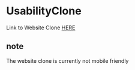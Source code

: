 # UsabilityClone
Link to Website Clone [HERE](https://harshopes.github.io/UsabilityClone/)<br>
<h2>note</h2>
The website clone is currently not mobile friendly
